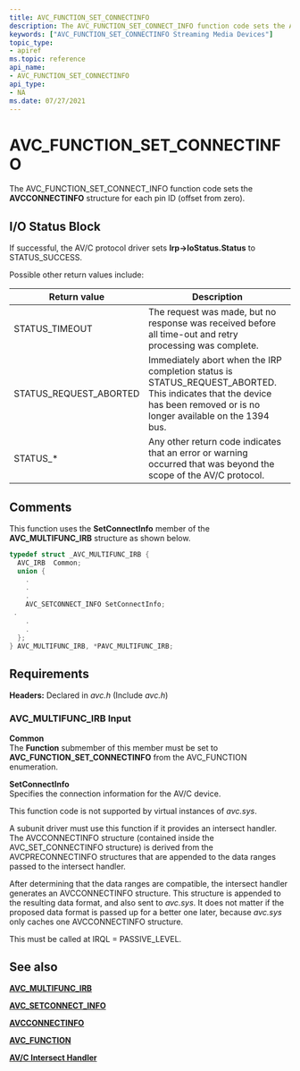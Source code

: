 ```yaml
---
title: AVC_FUNCTION_SET_CONNECTINFO
description: The AVC_FUNCTION_SET_CONNECT_INFO function code sets the AVCCONNECTINFO structure for each pin ID.
keywords: ["AVC_FUNCTION_SET_CONNECTINFO Streaming Media Devices"]
topic_type:
- apiref
ms.topic: reference
api_name:
- AVC_FUNCTION_SET_CONNECTINFO
api_type:
- NA
ms.date: 07/27/2021
---
```


# AVC_FUNCTION_SET_CONNECTINFO

The AVC_FUNCTION_SET_CONNECT_INFO function code sets the **AVCCONNECTINFO** structure for each pin ID (offset from zero).

## I/O Status Block

If successful, the AV/C protocol driver sets **Irp->IoStatus.Status** to STATUS_SUCCESS.

Possible other return values include:

| Return value | Description |
|--|--|
| STATUS_TIMEOUT | The request was made, but no response was received before all time-out and retry processing was complete. |
| STATUS_REQUEST_ABORTED | Immediately abort when the IRP completion status is STATUS_REQUEST_ABORTED. This indicates that the device has been removed or is no longer available on the 1394 bus. |
| STATUS_* | Any other return code indicates that an error or warning occurred that was beyond the scope of the AV/C protocol. |

## Comments

This function uses the **SetConnectInfo** member of the **AVC_MULTIFUNC_IRB** structure as shown below.

```cpp
typedef struct _AVC_MULTIFUNC_IRB {
  AVC_IRB  Common;
  union {
    .
    .
    .
    AVC_SETCONNECT_INFO SetConnectInfo;
 .
    .
    .
  };
} AVC_MULTIFUNC_IRB, *PAVC_MULTIFUNC_IRB;
```

## Requirements

**Headers:** Declared in *avc.h* (Include *avc.h*)

### AVC_MULTIFUNC_IRB Input

**Common**  
The **Function** submember of this member must be set to **AVC_FUNCTION_SET_CONNECTINFO** from the AVC_FUNCTION enumeration.

**SetConnectInfo**  
Specifies the connection information for the AV/C device.

This function code is not supported by virtual instances of *avc.sys*.

A subunit driver must use this function if it provides an intersect handler. The AVCCONNECTINFO structure (contained inside the AVC_SET_CONNECTINFO structure) is derived from the AVCPRECONNECTINFO structures that are appended to the data ranges passed to the intersect handler.

After determining that the data ranges are compatible, the intersect handler generates an AVCCONNECTINFO structure. This structure is appended to the resulting data format, and also sent to *avc.sys*. It does not matter if the proposed data format is passed up for a better one later, because *avc.sys* only caches one AVCCONNECTINFO structure.

This must be called at IRQL = PASSIVE_LEVEL.

## See also

[**AVC_MULTIFUNC_IRB**](/windows-hardware/drivers/ddi/avc/ns-avc-_avc_multifunc_irb)

[**AVC_SETCONNECT_INFO**](/windows-hardware/drivers/ddi/avc/ns-avc-_avc_setconnect_info)

[**AVCCONNECTINFO**](/windows-hardware/drivers/ddi/avc/ns-avc-_avcconnectinfo)

[**AVC_FUNCTION**](/windows-hardware/drivers/ddi/avc/ne-avc-_tagavc_function)

[**AV/C Intersect Handler**](/windows-hardware/drivers/ddi/avc/nc-avc-pfnavcintersecthandler)
